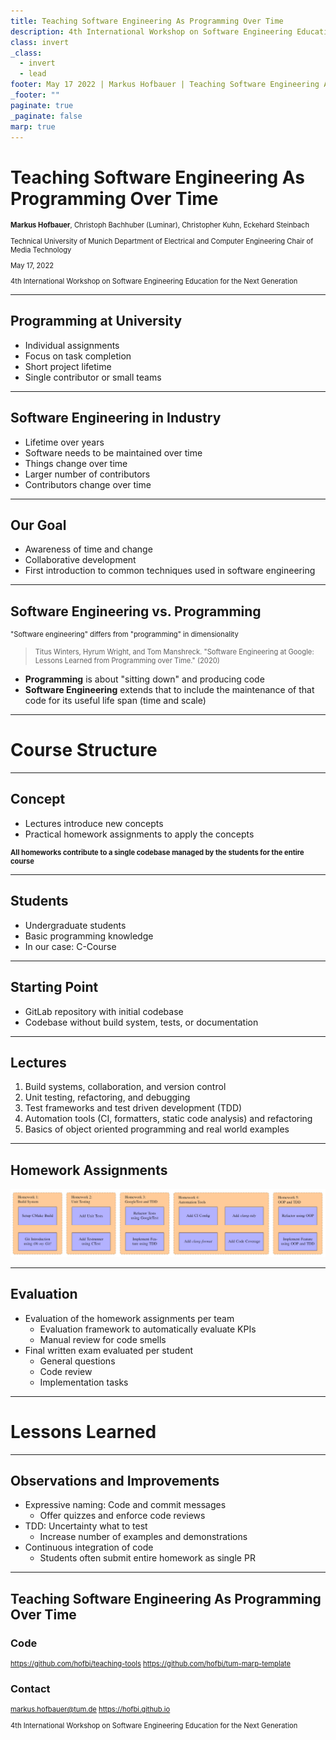 ```yaml
---
title: Teaching Software Engineering As Programming Over Time
description: 4th International Workshop on Software Engineering Education for the Next Generation
class: invert
_class:
  - invert
  - lead
footer: May 17 2022 | Markus Hofbauer | Teaching Software Engineering As Programming Over Time
_footer: ""
paginate: true
_paginate: false
marp: true
---
```


# Teaching Software Engineering As Programming Over Time

<style scoped>
p { font-size: 80%; }
</style>

**Markus Hofbauer**, Christoph Bachhuber (Luminar),
Christopher Kuhn, Eckehard Steinbach

Technical University of Munich
Department of Electrical and Computer Engineering
Chair of Media Technology

May 17, 2022

4th International Workshop on Software
Engineering Education for the Next Generation

---

## Programming at University

- Individual assignments
- Focus on task completion
- Short project lifetime
- Single contributor or small teams

---

## Software Engineering in Industry

- Lifetime over years
- Software needs to be maintained over time
- Things change over time
- Larger number of contributors
- Contributors change over time

---

## Our Goal

- Awareness of time and change
- Collaborative development
- First introduction to common techniques used in software engineering

---

## Software Engineering vs. Programming

"Software engineering" differs from "programming" in dimensionality

> Titus Winters, Hyrum Wright, and Tom Manshreck. "Software Engineering at Google: Lessons Learned from Programming over Time." (2020)

- **Programming** is about "sitting down" and producing code
- **Software Engineering** extends that to include the maintenance of that code for its useful life span (time and scale)

---

# Course Structure

---

## Concept

- Lectures introduce new concepts
- Practical homework assignments to apply the concepts

**All homeworks contribute to a single codebase managed by the students for the entire course**

---

## Students

- Undergraduate students
- Basic programming knowledge
- In our case: C-Course

---

## Starting Point

- GitLab repository with initial codebase
- Codebase without build system, tests, or documentation

---

## Lectures

1. Build systems, collaboration, and version control
1. Unit testing, refactoring, and debugging
1. Test frameworks and test driven development (TDD)
1. Automation tools (CI, formatters, static code analysis) and refactoring
1. Basics of object oriented programming and real world examples

---

## Homework Assignments

![](../images/homework.jpg)

---

## Evaluation

- Evaluation of the homework assignments per team
  - Evaluation framework to automatically evaluate KPIs
  - Manual review for code smells
- Final written exam evaluated per student
  - General questions
  - Code review
  - Implementation tasks

---

# Lessons Learned

---

## Observations and Improvements

- Expressive naming: Code and commit messages
  - Offer quizzes and enforce code reviews
- TDD: Uncertainty what to test
  - Increase number of examples and demonstrations
- Continuous integration of code
  - Students often submit entire homework as single PR

---

## Teaching Software Engineering As Programming Over Time

<!-- _class: lead invert -->
<!-- _footer: "" -->
<!-- _paginate: "" -->

### Code

<https://github.com/hofbi/teaching-tools>
<https://github.com/hofbi/tum-marp-template>

### Contact

markus.hofbauer@tum.de
<https://hofbi.github.io>

4th International Workshop on Software
Engineering Education for the Next Generation
